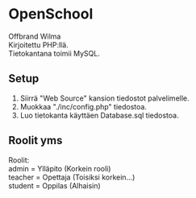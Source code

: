 # OpenSchool
Offbrand Wilma <br>
Kirjoitettu PHP:llä. <br>
Tietokantana toimii MySQL. <br>
## Setup
1. Siirrä "Web Source" kansion tiedostot palvelimelle. <br>
2. Muokkaa "./inc/config.php" tiedostoa. <br>
3. Luo tietokanta käyttäen Database.sql tiedostoa. <br>
## Roolit yms
Roolit: <br>
admin = Ylläpito (Korkein rooli) <br>
teacher = Opettaja (Toisiksi korkein...)<br>
student = Oppilas (Alhaisin)<br>